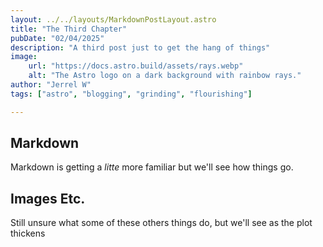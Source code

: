 ```yaml
---
layout: ../../layouts/MarkdownPostLayout.astro
title: "The Third Chapter"
pubDate: "02/04/2025"
description: "A third post just to get the hang of things"
image:
    url: "https://docs.astro.build/assets/rays.webp"
    alt: "The Astro logo on a dark background with rainbow rays."
author: "Jerrel W"
tags: ["astro", "blogging", "grinding", "flourishing"]

---
```

## Markdown

Markdown is getting a _litte_ more familiar but we'll see how things go.

## Images Etc.

Still unsure what some of these others things do, but we'll see as the plot thickens